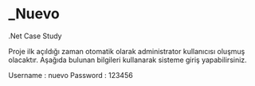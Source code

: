# _Nuevo
.Net Case Study

Proje ilk açıldığı zaman otomatik olarak administrator kullanıcısı oluşmuş olacaktır.
Aşağıda bulunan bilgileri kullanarak sisteme giriş yapabilirsiniz.

Username : nuevo
Password : 123456

